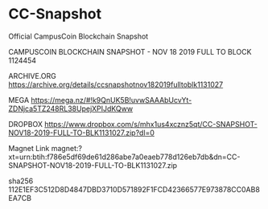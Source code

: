 # CC-Snapshot
Official CampusCoin Blockchain Snapshot

CAMPUSCOIN BLOCKCHAIN SNAPSHOT - NOV 18 2019 FULL TO BLOCK 1124454

ARCHIVE.ORG
https://archive.org/details/ccsnapshotnov182019fulltoblk1131027

MEGA
https://mega.nz/#!k9QnUK5B!uvwSAAAbUcvYt-ZDNjca5TZ248RL38UpejXPIJdKQww

DROPBOX
https://www.dropbox.com/s/mhx1us4xcznz5qt/CC-SNAPSHOT-NOV18-2019-FULL-TO-BLK1131027.zip?dl=0

Magnet Link
magnet:?xt=urn:btih:f786e5df69de61d286abe7a0eaeb778d126eb7db&dn=CC-SNAPSHOT-NOV18-2019-FULL-TO-BLK1131027.zip

sha256    112E1EF3C512D8D4847DBD3710D571892F1FCD42366577E973878CC0AB8EA7CB
